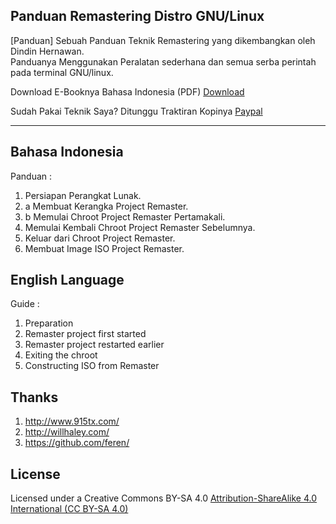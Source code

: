 <h2>Panduan Remastering Distro GNU/Linux</h2>
[Panduan] Sebuah Panduan Teknik Remastering yang dikembangkan oleh Dindin Hernawan.<br>
Panduanya Menggunakan Peralatan sederhana dan semua serba perintah pada terminal GNU/linux.
<p>Download E-Booknya Bahasa Indonesia (PDF) <a href='https://drive.google.com/open?id=13psYBMbAJgxRyHUgUPeusfWeQ_2i48ap' alt='Download'>Download</a></p>
<p>Sudah Pakai Teknik Saya? Ditunggu Traktiran Kopinya <a href='https://www.paypal.me/dindinG41TR3' alt='paypal'>Paypal</a></p>
<hr>
<h2>Bahasa Indonesia</h2>
<a>Panduan :</a>
<ol>
   <li>  Persiapan Perangkat Lunak.</li>
   <li>a Membuat Kerangka Project Remaster.</li>
   <li>b Memulai Chroot Project Remaster Pertamakali.</li>
   <li>  Memulai Kembali Chroot Project Remaster Sebelumnya.</li>
   <li>  Keluar dari Chroot Project Remaster.</li>
   <li>  Membuat Image ISO Project Remaster.</li>
</ol>
<h2>English  Language</h2>
<a>Guide :</a>
<ol>
   <li> Preparation</li>
   <li> Remaster project first started</li>
   <li> Remaster project restarted earlier</li>
   <li> Exiting the chroot</li>
   <li> Constructing ISO from Remaster</li>
</ol> 
<h2>Thanks</h2>
<ol>
   <li><a href='http://www.915tx.com/remaster/' alt='Pustaka'>http://www.915tx.com/</a></li>
   <li><a href='http://willhaley.com/blog/create-a-custom-debian-stretch-live-environment-ubuntu-17-zesty' alt='Pustaka'>http://willhaley.com/</a></li>
   <li><a href='https://github.com/feren/LiveCDCustomisationScripts' alt='Pustaka'>https://github.com/feren/</a></li>
</ol>
<h2>License</h2>
Licensed under a Creative Commons BY-SA 4.0 <a href='https://creativecommons.org/licenses/by-sa/4.0/' alt='cc-by-sa'>Attribution-ShareAlike 4.0 International (CC BY-SA 4.0)</a>
